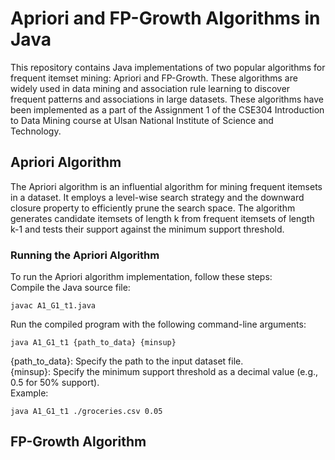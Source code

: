 # Apriori and FP-Growth Algorithms in Java
This repository contains Java implementations of two popular algorithms for frequent itemset mining: Apriori and FP-Growth. These algorithms are widely used in data mining and association rule learning to discover frequent patterns and associations in large datasets. These algorithms have been implemented as a part of the Assignment 1 of the CSE304 Introduction to Data Mining course at Ulsan National Institute of Science and Technology.

## Apriori Algorithm
The Apriori algorithm is an influential algorithm for mining frequent itemsets in a dataset. It employs a level-wise search strategy and the downward closure property to efficiently prune the search space. The algorithm generates candidate itemsets of length k from frequent itemsets of length k-1 and tests their support against the minimum support threshold.

### Running the Apriori Algorithm
To run the Apriori algorithm implementation, follow these steps: <br />
Compile the Java source file:
```
javac A1_G1_t1.java 
```
Run the compiled program with the following command-line arguments:
```
java A1_G1_t1 {path_to_data} {minsup}
```
{path_to_data}: Specify the path to the input dataset file. <br />
{minsup}: Specify the minimum support threshold as a decimal value (e.g., 0.5 for 50% support). <br />
Example: <br />
```
java A1_G1_t1 ./groceries.csv 0.05
```
## FP-Growth Algorithm
